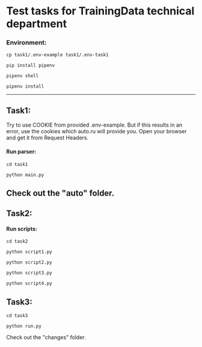 # Test tasks for TrainingData technical department
### Environment:
```
cp task1/.env-example task1/.env-task1
```
```
pip install pipenv
```
```
pipenv shell
```
```
pipenv install
```
---
## Task1:

Try to use COOKIE from provided .env-example. But if this results in an error, use the cookies which auto.ru will provide you. Open your browser and get it from Request Headers. 

#### Run parser:
```
cd task1
```
```
python main.py
```
Check out the "auto" folder.
---
## Task2:

#### Run scripts:
```
cd task2
```
```
python script1.py
```
```
python script2.py
```
```
python script3.py
```
```
python script4.py
```
## Task3:
```
cd task3
```
```
python run.py
```
Check out the "changes" folder.

